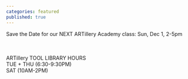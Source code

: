 ```yaml
---
categories: featured
published: true
---
```


<div class='kickstarter'>
<!-- <iframe width="250" height="120" src="http:&#x2F;&#x2F;www.kickstarter.com&#x2F;projects&#x2F;1055944000&#x2F;breakers-end-a-graphic-novel&#x2F;widget&#x2F;video.html" frameborder="0"> </iframe> -->

Save the Date for our NEXT ARTillery Academy class: Sun, Dec 1, 2-5pm

<br>
<br>
ARTillery TOOL LIBRARY HOURS
<br> TUE + THU (6:30-9:30PM) 
<br> SAT (10AM-2PM)
</div>